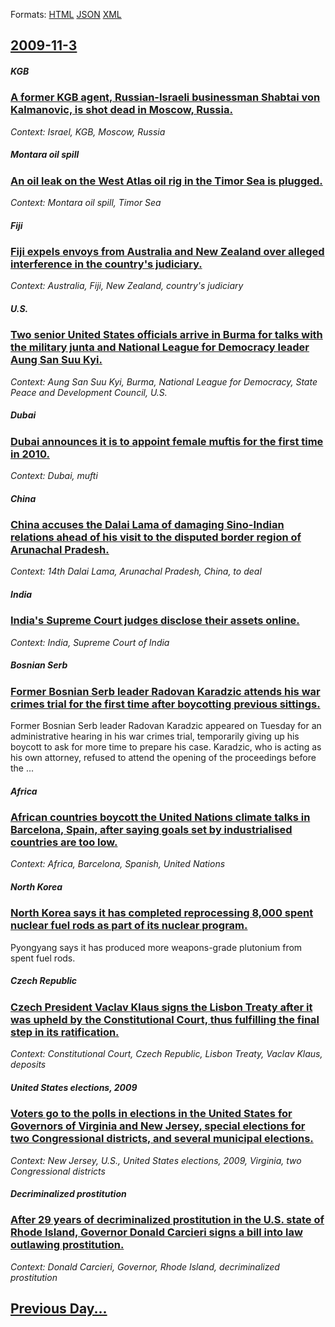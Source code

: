 
Formats: [HTML](2009/11/3/index.html)  [JSON](2009/11/3/index.json)  [XML](2009/11/3/index.xml)  

## [2009-11-3](/news/2009/11/3/index.md)

##### KGB
### [ A former KGB agent, Russian-Israeli businessman Shabtai von Kalmanovic, is shot dead in Moscow, Russia. ](/news/2009/11/3/a-former-kgb-agent-russian-israeli-businessman-shabtai-von-kalmanovic-is-shot-dead-in-moscow-russia.md)
_Context: Israel, KGB, Moscow, Russia_

##### Montara oil spill
### [ An oil leak on the West Atlas oil rig in the Timor Sea is plugged. ](/news/2009/11/3/an-oil-leak-on-the-west-atlas-oil-rig-in-the-timor-sea-is-plugged.md)
_Context: Montara oil spill, Timor Sea_

##### Fiji
### [ Fiji expels envoys from Australia and New Zealand over alleged interference in the country's judiciary. ](/news/2009/11/3/fiji-expels-envoys-from-australia-and-new-zealand-over-alleged-interference-in-the-country-s-judiciary.md)
_Context: Australia, Fiji, New Zealand, country's judiciary_

##### U.S.
### [ Two senior United States officials arrive in Burma for talks with the military junta and National League for Democracy leader Aung San Suu Kyi. ](/news/2009/11/3/two-senior-united-states-officials-arrive-in-burma-for-talks-with-the-military-junta-and-national-league-for-democracy-leader-aung-san-suu.md)
_Context: Aung San Suu Kyi, Burma, National League for Democracy, State Peace and Development Council, U.S._

##### Dubai
### [ Dubai announces it is to appoint female muftis for the first time in 2010. ](/news/2009/11/3/dubai-announces-it-is-to-appoint-female-muftis-for-the-first-time-in-2010.md)
_Context: Dubai, mufti_

##### China
### [ China accuses the Dalai Lama of damaging Sino-Indian relations ahead of his visit to the disputed border region of Arunachal Pradesh. ](/news/2009/11/3/china-accuses-the-dalai-lama-of-damaging-sino-indian-relations-ahead-of-his-visit-to-the-disputed-border-region-of-arunachal-pradesh.md)
_Context: 14th Dalai Lama, Arunachal Pradesh, China, to deal_

##### India
### [ India's Supreme Court judges disclose their assets online. ](/news/2009/11/3/india-s-supreme-court-judges-disclose-their-assets-online.md)
_Context: India, Supreme Court of India_

##### Bosnian Serb
### [ Former Bosnian Serb leader Radovan Karadzic attends his war crimes trial for the first time after boycotting previous sittings. ](/news/2009/11/3/former-bosnian-serb-leader-radovan-karada3-4ia-attends-his-war-crimes-trial-for-the-first-time-after-boycotting-previous-sittings.md)
Former Bosnian Serb leader Radovan Karadzic appeared on Tuesday for an administrative hearing in his war crimes trial, temporarily giving up his boycott to ask for more time to prepare his case. Karadzic, who is acting as his own attorney, refused to attend the opening of the proceedings before the ...

##### Africa
### [ African countries boycott the United Nations climate talks in Barcelona, Spain, after saying goals set by industrialised countries are too low. ](/news/2009/11/3/african-countries-boycott-the-united-nations-climate-talks-in-barcelona-spain-after-saying-goals-set-by-industrialised-countries-are-too.md)
_Context: Africa, Barcelona, Spanish, United Nations_

##### North Korea
### [ North Korea says it has completed reprocessing 8,000 spent nuclear fuel rods as part of its nuclear program. ](/news/2009/11/3/north-korea-says-it-has-completed-reprocessing-8-000-spent-nuclear-fuel-rods-as-part-of-its-nuclear-program.md)
Pyongyang says it has produced more weapons-grade plutonium from spent fuel rods.

##### Czech Republic
### [ Czech President Vaclav Klaus signs the Lisbon Treaty after it was upheld by the Constitutional Court, thus fulfilling the final step in its ratification. ](/news/2009/11/3/czech-president-va-clav-klaus-signs-the-lisbon-treaty-after-it-was-upheld-by-the-constitutional-court-thus-fulfilling-the-final-step-in-it.md)
_Context: Constitutional Court, Czech Republic, Lisbon Treaty, Vaclav Klaus, deposits_

##### United States elections, 2009
### [ Voters go to the polls in elections in the United States for Governors of Virginia and New Jersey, special elections for two Congressional districts, and several municipal elections. ](/news/2009/11/3/voters-go-to-the-polls-in-elections-in-the-united-states-for-governors-of-virginia-and-new-jersey-special-elections-for-two-congressional.md)
_Context: New Jersey, U.S., United States elections, 2009, Virginia, two Congressional districts_

##### Decriminalized prostitution
### [ After 29 years of decriminalized prostitution in the U.S. state of Rhode Island, Governor Donald Carcieri signs a bill into law outlawing prostitution. ](/news/2009/11/3/after-29-years-of-decriminalized-prostitution-in-the-u-s-state-of-rhode-island-governor-donald-carcieri-signs-a-bill-into-law-outlawing-p.md)
_Context: Donald Carcieri, Governor, Rhode Island, decriminalized prostitution_

## [Previous Day...](/news/2009/11/2/index.md)

